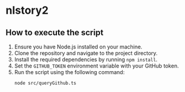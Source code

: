 # nlstory2

## How to execute the script

1. Ensure you have Node.js installed on your machine.
2. Clone the repository and navigate to the project directory.
3. Install the required dependencies by running `npm install`.
4. Set the `GITHUB_TOKEN` environment variable with your GitHub token.
5. Run the script using the following command:
   ```
   node src/queryGithub.ts
   ```
